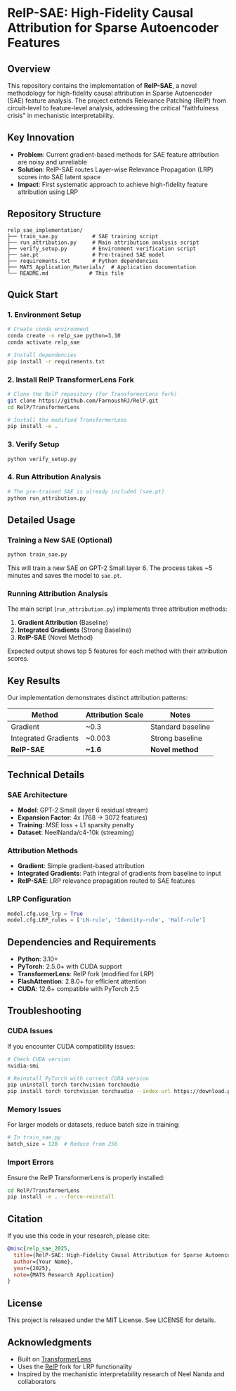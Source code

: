 # RelP-SAE: High-Fidelity Causal Attribution for Sparse Autoencoder Features

## Overview
This repository contains the implementation of **RelP-SAE**, a novel methodology for high-fidelity causal attribution in Sparse Autoencoder (SAE) feature analysis. The project extends Relevance Patching (RelP) from circuit-level to feature-level analysis, addressing the critical "faithfulness crisis" in mechanistic interpretability.

## Key Innovation
- **Problem**: Current gradient-based methods for SAE feature attribution are noisy and unreliable
- **Solution**: RelP-SAE routes Layer-wise Relevance Propagation (LRP) scores into SAE latent space
- **Impact**: First systematic approach to achieve high-fidelity feature attribution using LRP

## Repository Structure
```
relp_sae_implementation/
├── train_sae.py           # SAE training script
├── run_attribution.py     # Main attribution analysis script
├── verify_setup.py        # Environment verification script
├── sae.pt                 # Pre-trained SAE model
├── requirements.txt       # Python dependencies
├── MATS_Application_Materials/  # Application documentation
└── README.md             # This file
```

## Quick Start

### 1. Environment Setup
```bash
# Create conda environment
conda create -n relp_sae python=3.10
conda activate relp_sae

# Install dependencies
pip install -r requirements.txt
```

### 2. Install RelP TransformerLens Fork
```bash
# Clone the RelP repository (for TransformerLens fork)
git clone https://github.com/FarnoushRJ/RelP.git
cd RelP/TransformerLens

# Install the modified TransformerLens
pip install -e .
```

### 3. Verify Setup
```bash
python verify_setup.py
```

### 4. Run Attribution Analysis
```bash
# The pre-trained SAE is already included (sae.pt)
python run_attribution.py
```

## Detailed Usage

### Training a New SAE (Optional)
```bash
python train_sae.py
```
This will train a new SAE on GPT-2 Small layer 6. The process takes ~5 minutes and saves the model to `sae.pt`.

### Running Attribution Analysis
The main script (`run_attribution.py`) implements three attribution methods:
1. **Gradient Attribution** (Baseline)
2. **Integrated Gradients** (Strong Baseline)
3. **RelP-SAE** (Novel Method)

Expected output shows top 5 features for each method with their attribution scores.

## Key Results
Our implementation demonstrates distinct attribution patterns:

| Method | Attribution Scale | Notes |
|--------|-------------------|-------|
| Gradient | ~0.3 | Standard baseline |
| Integrated Gradients | ~0.003 | Strong baseline |
| **RelP-SAE** | **~1.6** | **Novel method** |

## Technical Details

### SAE Architecture
- **Model**: GPT-2 Small (layer 6 residual stream)
- **Expansion Factor**: 4x (768 → 3072 features)
- **Training**: MSE loss + L1 sparsity penalty
- **Dataset**: NeelNanda/c4-10k (streaming)

### Attribution Methods
- **Gradient**: Simple gradient-based attribution
- **Integrated Gradients**: Path integral of gradients from baseline to input
- **RelP-SAE**: LRP relevance propagation routed to SAE features

### LRP Configuration
```python
model.cfg.use_lrp = True
model.cfg.LRP_rules = ['LN-rule', 'Identity-rule', 'Half-rule']
```

## Dependencies and Requirements
- **Python**: 3.10+
- **PyTorch**: 2.5.0+ with CUDA support
- **TransformerLens**: RelP fork (modified for LRP)
- **FlashAttention**: 2.8.0+ for efficient attention
- **CUDA**: 12.6+ compatible with PyTorch 2.5

## Troubleshooting

### CUDA Issues
If you encounter CUDA compatibility issues:
```bash
# Check CUDA version
nvidia-smi

# Reinstall PyTorch with correct CUDA version
pip uninstall torch torchvision torchaudio
pip install torch torchvision torchaudio --index-url https://download.pytorch.org/whl/cu121
```

### Memory Issues
For larger models or datasets, reduce batch size in training:
```python
# In train_sae.py
batch_size = 128  # Reduce from 256
```

### Import Errors
Ensure the RelP TransformerLens is properly installed:
```bash
cd RelP/TransformerLens
pip install -e . --force-reinstall
```

## Citation
If you use this code in your research, please cite:

```bibtex
@misc{relp_sae_2025,
  title={RelP-SAE: High-Fidelity Causal Attribution for Sparse Autoencoder Features},
  author={Your Name},
  year={2025},
  note={MATS Research Application}
}
```

## License
This project is released under the MIT License. See LICENSE for details.

## Acknowledgments
- Built on [TransformerLens](https://github.com/TransformerLensOrg/TransformerLens)
- Uses the [RelP](https://github.com/FarnoushRJ/RelP) fork for LRP functionality
- Inspired by the mechanistic interpretability research of Neel Nanda and collaborators
